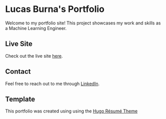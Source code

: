 # Lucas Burna's Portfolio

Welcome to my portfolio site! This project showcases my work and skills as a Machine Learning Engineer.

## Live Site

Check out the live site [here](https://burna680.github.io/portfolio-resume).

## Contact

Feel free to reach out to me through [LinkedIn](https://www.linkedin.com/in/lucas-burna/).

## Template
This portfolio was created using using the [Hugo Résumé Theme](https://github.com/HugoBlox/theme-resume)

